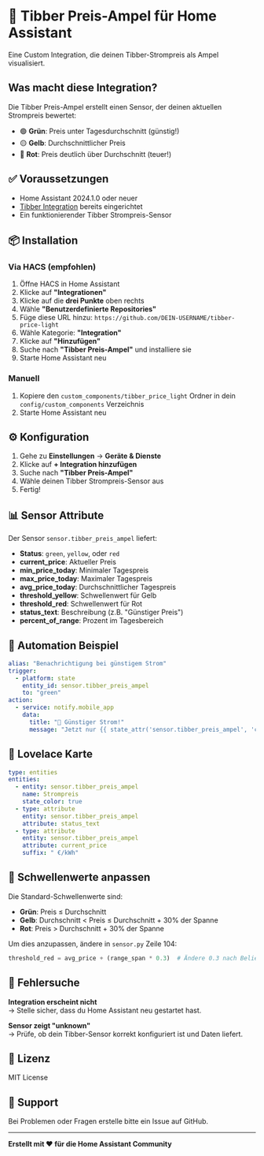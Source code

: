 # 🚦 Tibber Preis-Ampel für Home Assistant

Eine Custom Integration, die deinen Tibber-Strompreis als Ampel visualisiert.

## Was macht diese Integration?

Die Tibber Preis-Ampel erstellt einen Sensor, der deinen aktuellen Strompreis bewertet:

- 🟢 **Grün**: Preis unter Tagesdurchschnitt (günstig!)
- 🟡 **Gelb**: Durchschnittlicher Preis
- 🔴 **Rot**: Preis deutlich über Durchschnitt (teuer!)

## ✅ Voraussetzungen

- Home Assistant 2024.1.0 oder neuer
- [Tibber Integration](https://www.home-assistant.io/integrations/tibber/) bereits eingerichtet
- Ein funktionierender Tibber Strompreis-Sensor

## 📦 Installation

### Via HACS (empfohlen)

1. Öffne HACS in Home Assistant
2. Klicke auf **"Integrationen"**
3. Klicke auf die **drei Punkte** oben rechts
4. Wähle **"Benutzerdefinierte Repositories"**
5. Füge diese URL hinzu: `https://github.com/DEIN-USERNAME/tibber-price-light`
6. Wähle Kategorie: **"Integration"**
7. Klicke auf **"Hinzufügen"**
8. Suche nach **"Tibber Preis-Ampel"** und installiere sie
9. Starte Home Assistant neu

### Manuell

1. Kopiere den `custom_components/tibber_price_light` Ordner in dein `config/custom_components` Verzeichnis
2. Starte Home Assistant neu

## ⚙️ Konfiguration

1. Gehe zu **Einstellungen** → **Geräte & Dienste**
2. Klicke auf **+ Integration hinzufügen**
3. Suche nach **"Tibber Preis-Ampel"**
4. Wähle deinen Tibber Strompreis-Sensor aus
5. Fertig!

## 📊 Sensor Attribute

Der Sensor `sensor.tibber_preis_ampel` liefert:

- **Status**: `green`, `yellow`, oder `red`
- **current_price**: Aktueller Preis
- **min_price_today**: Minimaler Tagespreis
- **max_price_today**: Maximaler Tagespreis
- **avg_price_today**: Durchschnittlicher Tagespreis
- **threshold_yellow**: Schwellenwert für Gelb
- **threshold_red**: Schwellenwert für Rot
- **status_text**: Beschreibung (z.B. "Günstiger Preis")
- **percent_of_range**: Prozent im Tagesbereich

## 🤖 Automation Beispiel

```yaml
alias: "Benachrichtigung bei günstigem Strom"
trigger:
  - platform: state
    entity_id: sensor.tibber_preis_ampel
    to: "green"
action:
  - service: notify.mobile_app
    data:
      title: "💚 Günstiger Strom!"
      message: "Jetzt nur {{ state_attr('sensor.tibber_preis_ampel', 'current_price') }} €/kWh"
```

## 📱 Lovelace Karte

```yaml
type: entities
entities:
  - entity: sensor.tibber_preis_ampel
    name: Strompreis
    state_color: true
  - type: attribute
    entity: sensor.tibber_preis_ampel
    attribute: status_text
  - type: attribute
    entity: sensor.tibber_preis_ampel
    attribute: current_price
    suffix: " €/kWh"
```

## 🎨 Schwellenwerte anpassen

Die Standard-Schwellenwerte sind:
- **Grün**: Preis ≤ Durchschnitt
- **Gelb**: Durchschnitt < Preis ≤ Durchschnitt + 30% der Spanne
- **Rot**: Preis > Durchschnitt + 30% der Spanne

Um dies anzupassen, ändere in `sensor.py` Zeile 104:
```python
threshold_red = avg_price + (range_span * 0.3)  # Ändere 0.3 nach Belieben
```

## 🐛 Fehlersuche

**Integration erscheint nicht**  
→ Stelle sicher, dass du Home Assistant neu gestartet hast.

**Sensor zeigt "unknown"**  
→ Prüfe, ob dein Tibber-Sensor korrekt konfiguriert ist und Daten liefert.

## 📝 Lizenz

MIT License

## 💬 Support

Bei Problemen oder Fragen erstelle bitte ein Issue auf GitHub.

---

**Erstellt mit ❤️ für die Home Assistant Community**